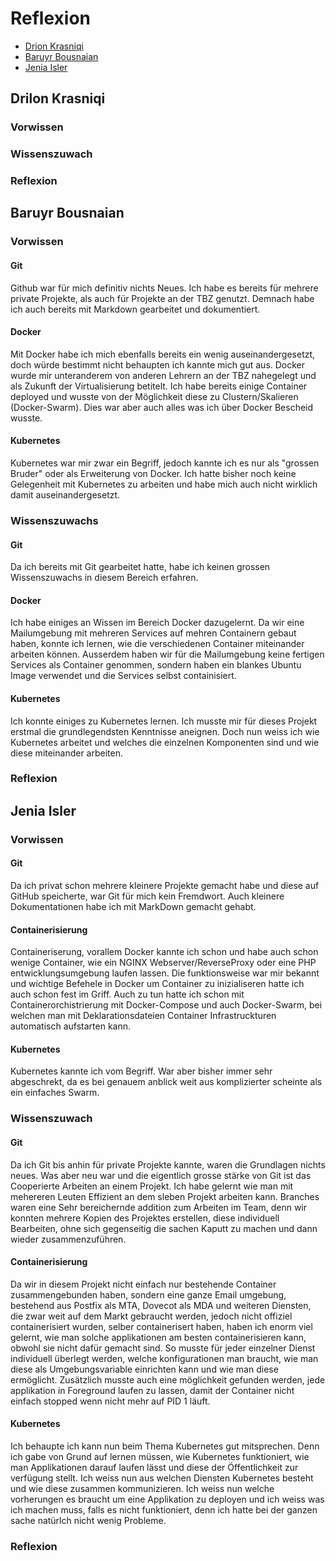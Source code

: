 # Reflexion
- [Drion Krasniqi](#Drilon-Krasniqi)
- [Baruyr Bousnaian](#Baruyr-Bousnaian)
- [Jenia Isler](#Jenia-Isler)

## Drilon Krasniqi

### Vorwissen

### Wissenszuwach

### Reflexion

## Baruyr Bousnaian

### Vorwissen

#### Git
Github war für mich definitiv nichts Neues. Ich habe es bereits für mehrere private Projekte, als auch für Projekte an der TBZ genutzt. Demnach habe ich auch bereits mit Markdown gearbeitet und dokumentiert.
#### Docker
Mit Docker habe ich mich ebenfalls bereits ein wenig auseinandergesetzt, doch würde bestimmt nicht behaupten ich kannte mich gut aus. Docker wurde mir unteranderem von anderen Lehrern an der TBZ nahegelegt und als Zukunft der Virtualisierung betitelt. Ich habe bereits einige Container deployed und wusste von der Möglichkeit diese zu Clustern/Skalieren (Docker-Swarm). Dies war aber auch alles was ich über Docker Bescheid wusste.
#### Kubernetes
Kubernetes war mir zwar ein Begriff, jedoch kannte ich es nur als "grossen Bruder" oder als Erweiterung von Docker. Ich hatte bisher noch keine Gelegenheit mit Kubernetes zu arbeiten und habe mich auch nicht wirklich damit auseinandergesetzt.


### Wissenszuwachs

#### Git
Da ich bereits mit Git gearbeitet hatte, habe ich keinen grossen Wissenszuwachs in diesem Bereich erfahren.
#### Docker
Ich habe einiges an Wissen im Bereich Docker dazugelernt. Da wir eine Mailumgebung mit mehreren Services auf mehren Containern gebaut haben, konnte ich lernen, wie die verschiedenen Container miteinander arbeiten können. Ausserdem haben wir für die Mailumgebung keine fertigen Services als Container genommen, sondern haben ein blankes Ubuntu Image verwendet und die Services selbst containisiert. 
#### Kubernetes
Ich konnte einiges zu Kubernetes lernen. Ich musste mir für dieses Projekt erstmal die grundlegendsten Kenntnisse aneignen. Doch nun weiss ich wie Kubernetes arbeitet und welches die einzelnen Komponenten sind und wie diese miteinander arbeiten.


### Reflexion

## Jenia Isler

### Vorwissen
#### Git
Da ich privat schon mehrere kleinere Projekte gemacht habe und diese auf GitHub speicherte, war Git für mich kein Fremdwort. Auch kleinere Dokumentationen habe ich mit MarkDown gemacht gehabt.
#### Containerisierung
Containeriserung, vorallem Docker kannte ich schon und habe auch schon wenige Container, wie ein NGINX Webserver/ReverseProxy oder eine PHP entwicklungsumgebung laufen lassen. Die funktionsweise war mir bekannt und wichtige Befehele in Docker um Container zu inizialiseren hatte ich auch schon fest im Griff. Auch zu tun hatte ich schon mit Containerorchistrierung mit Docker-Compose und auch Docker-Swarm, bei welchen man mit Deklarationsdateien Container Infrastruckturen automatisch aufstarten kann. 
#### Kubernetes
Kubernetes kannte ich vom Begriff. War aber bisher immer sehr abgeschrekt, da es bei genauem anblick weit aus komplizierter scheinte als ein einfaches Swarm.



### Wissenszuwach

#### Git
Da ich Git bis anhin für private Projekte kannte, waren die Grundlagen nichts neues. Was aber neu war und die eigentlich grosse stärke von Git ist das Cooperierte Arbeiten an einem Projekt. Ich habe gelernt wie man mit mehereren Leuten Effizient an dem sleben Projekt arbeiten kann. Branches waren eine Sehr bereichernde addition zum Arbeiten im Team, denn wir konnten mehrere Kopien des Projektes erstellen, diese individuell Bearbeiten, ohne sich gegenseitig die sachen Kaputt zu machen und dann wieder zusammenzuführen.
#### Containerisierung
Da wir in diesem Projekt nicht einfach nur bestehende Container zusammengebunden haben, sondern eine ganze Email umgebung, bestehend aus Postfix als MTA, Dovecot als MDA und weiteren Diensten, die zwar weit auf dem Markt gebraucht werden, jedoch nicht offiziel containerisiert wurden, selber containerisert haben, haben ich enorm viel gelernt, wie man solche applikationen am besten containerisieren kann, obwohl sie nicht dafür gemacht sind. So musste für jeder einzelner Dienst individuell überlegt werden, welche konfigurationen man braucht, wie man diese als Umgebungsvariable einrichten kann und wie man diese ermöglicht. Zusätzlich musste auch eine möglichkeit gefunden werden, jede applikation in Foreground laufen zu lassen, damit der Container nicht einfach stopped wenn nicht mehr auf PID 1 läuft.

#### Kubernetes
Ich behaupte ich kann nun beim Thema Kubernetes gut mitsprechen. Denn ich gabe von Grund auf lernen müssen, wie Kubernetes funktioniert, wie man Applikationen darauf laufen lässt und diese der Öffentlichkeit zur verfügung stellt. Ich weiss nun aus welchen Diensten Kubernetes besteht und wie diese zusammen kommunizieren. Ich weiss nun welche vorherungen es braucht um eine Applikation zu deployen und ich weiss was ich machen muss, falls es nicht funktioniert, denn ich hatte bei der ganzen sache natürlch nicht wenig Probleme. 

### Reflexion
